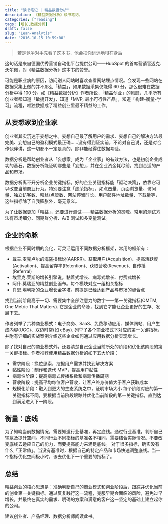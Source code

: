 ```yaml
---
title: "读书笔记 | 精益数据分析"
description: 《精益数据分析》读书笔记。
categories: ["reading"]
tags: [增长,数据分析]
draft: false
slug: "Lean-Analytis"
date: "2016-10-15 10:59:00"
---
```


> 若是竞争对手先看了这本书，他会把你远远地甩在身后

这句话是来自德国优秀营销自动化平台提供公司——HubSpot 的首席营销官迈克.沃尔佩，对《精益数据分析》这本书的赞誉。

可能是职业病的原因，访问别人网站时喜欢查看网站埋点情况。会发现一些网站在数据采集上做的并不那么「精益」，如果数据采集仅能得 60 分，那么很难在数据分析中得 100 分。如《精益数据分析》作者所说，「精益创业」的风靡，几乎所有创业者都知道「敏捷开发」，知道「MVP, 最小可行性产品」，知道「构建-衡量-学习」流程，唯独数据成了精益创业里最不精益的工作。

## 从妄想家到企业家
创业者其实沉迷于妄想之中。妄想自己最了解用户的需求、妄想自己的解决方法最完美、妄想自己的盈利模式最正确……没有得到证实前，不论对自己说，还是对合作伙伴讲，这一切都不一定是真的，除非能经得住数据考验。

数据分析是帮助创业者从「妄想家」成为「企业家」的有效方法，也是初创企业成功的基石。数据分析能证明哪些是「妄想」，并在企业资金耗尽前，找到合适的产品和市场。

数据分析离不开分析企业关键指标。好的企业关键指标能「驱动决策」，依靠它可以改变当前商业行为。特别要注意「虚荣指标」，如点击量、页面浏览量、访问量、独立访客数、粉丝/点赞数、网站停留时长、用户邮件地址数量、下载量等，这些指标除了自我膨胀外，毫无意义。

为了让数据更加「精益」，还要进行测试——精益数据分析的灵魂。常用的测试方法有市场细分、同期群分析、A/B 测试和多变量测试。

## 企业的命脉
根据企业不同时期的变化，可灵活运用不同数据分析框架，常用的框架有：

* 戴夫.麦克卢尔的海盗指标说(AARRR)。获取用户(Acquisition)、提高活跃度(Activation)、提高留存率(Retention)、获取营收(Revenue)、自传播(Referral)
* 埃里克.莱斯的增长引擎说。黏着式增长、病毒式增长、付费式增长
* 阿什.莫瑞亚的精益创业画布。每个模块对应一组相关指标
* 肖恩.埃利斯的企业增长金字塔。前提是已经达到产品与市场的契合点

找到当前阶段高于一切、需要集中全部注意力的数字——第一关键指标(OMTM, One Metric That Matters). 它是企业的命脉，找到它才能让企业更好的生存、发展下去。

作者列举了六种商业模式：电子商务、SaaS、免费移动应用、媒体网站、用户生成内容(UGC)、双边时常(如 eBay). 列举了各个商业模式下对应的第一关键指标，并附有详细的实战案例介绍这些企业如何通过应用数据分析实现增长。

除了找对自己的商业模式外，还要清楚自己企业当前所处的阶段和优化该阶段的第一关键指标。作者推荐使用精益数据分析的如下五大阶段：

* 需求阶段：换位思索，挖掘用户需求并找到解决方案
* 黏性阶段：制作和迭代 MVP，提高用户黏性
* 病毒性阶段：提高病毒式传播系数和病毒传播周期
* 营收阶段：提高平均每位客户营收，让客户终身价值大于客户获取成本
* 规模化阶段：融入到更大的生态系统之中，证明市场大小
每个阶段对应的第一关键指标不同，要根据当前阶段跟踪并优化当前阶段的第一关键指标，直到达到满足进入下一阶段。

## 衡量：底线
为了知晓当前数据情况，需要知道行业基准，再定底线。通过行业基准，判断自己输赢及提升空间。不同行业不同指标的基准各不相同，需要结合实际情况。不要改变底线去适应自己的能力，而要提高能力来满足底线。
对于很多指标，确实没有什么「正常值」。当没有基准时，根据自己的特定产品和市场快速调整底线。当一个指标优化空间极小时，该去优化下一个重要的指标了。

## 总结
精益创业的核心思想是：准确判断自己的商业模式和创业阶段后，跟踪并优化当前的创业第一关键指标。通过反复践行这一流程，克服早期会面临的风险，避免过早增长，并最终在真实的需求、明确的方案和满意的客户这一坚定的基础上建立起你的公司。

建议创业者、产品经理、数据分析师阅读此书。
